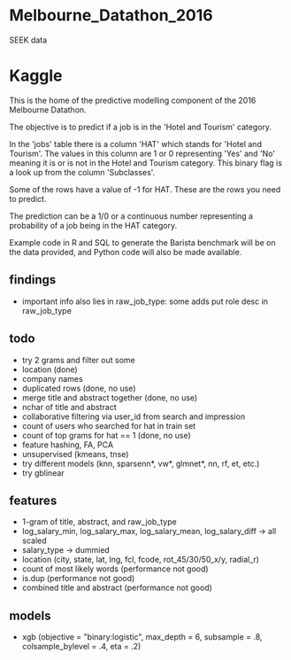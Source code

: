 # Melbourne_Datathon_2016
SEEK data

# Kaggle
This is the home of the predictive modelling component of the 2016 Melbourne Datathon.

The objective is to predict if a job is in the 'Hotel and Tourism' category.

In the 'jobs' table there is a column 'HAT' which stands for 'Hotel and Tourism'. The values in this column are 1 or 0 representing 'Yes' and 'No' meaning it is or is not in the Hotel and Tourism category. This binary flag is a look up from the column 'Subclasses'.

Some of the rows have a value of -1 for HAT. These are the rows you need to predict.

The prediction can be a  1/0 or a continuous number representing a probability of a job being in the HAT category.

Example code in R and SQL to generate the Barista benchmark will be on the data provided, and Python code will also be made available.

## findings
- important info also lies in raw_job_type: some adds put role desc in raw_job_type

## todo
- try 2 grams and filter out some
- location (done)
- company names
- duplicated rows (done, no use)
- merge title and abstract together (done, no use)
- nchar of title and abstract
- collaborative filtering via user_id from search and impression
- count of users who searched for hat in train set
- count of top grams for hat == 1 (done, no use)
- feature hashing, FA, PCA
- unsupervised (kmeans, tnse)
- try different models (knn, sparsenn*, vw*, glmnet*, nn, rf, et, etc.)
- try gblinear

## features
- 1-gram of title, abstract, and raw_job_type
- log_salary_min, log_salary_max, log_salary_mean, log_salary_diff -> all scaled
- salary_type -> dummied
- location (city, state, lat, lng, fcl, fcode, rot_45/30/50_x/y, radial_r)
- count of most likely words (performance not good)
- is.dup (performance not good)
- combined title and abstract (performance not good)

## models
- xgb (objective = "binary:logistic", max_depth = 6, subsample = .8, colsample_bylevel = .4, eta = .2)
